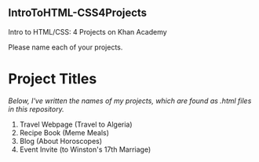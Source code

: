 ## IntroToHTML-CSS4Projects
Intro to HTML/CSS: 4 Projects on Khan Academy

Please name each of your projects.

# Project Titles
_Below, I've written the names of my projects, which are found as .html files in this repository._
1. Travel Webpage (Travel to Algeria)
2. Recipe Book (Meme Meals)
3. Blog (About Horoscopes)
4. Event Invite (to Winston's 17th Marriage)
